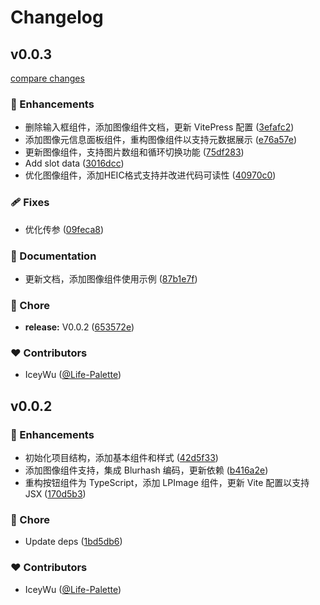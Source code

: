 # Changelog


## v0.0.3

[compare changes](https://github.com/IceyWu/l-preview/compare/v0.0.2...v0.0.3)

### 🚀 Enhancements

- 删除输入框组件，添加图像组件文档，更新 VitePress 配置 ([3efafc2](https://github.com/IceyWu/l-preview/commit/3efafc2))
- 添加图像元信息面板组件，重构图像组件以支持元数据展示 ([e76a57e](https://github.com/IceyWu/l-preview/commit/e76a57e))
- 更新图像组件，支持图片数组和循环切换功能 ([75df283](https://github.com/IceyWu/l-preview/commit/75df283))
- Add slot data ([3016dcc](https://github.com/IceyWu/l-preview/commit/3016dcc))
- 优化图像组件，添加HEIC格式支持并改进代码可读性 ([40970c0](https://github.com/IceyWu/l-preview/commit/40970c0))

### 🩹 Fixes

- 优化传参 ([09feca8](https://github.com/IceyWu/l-preview/commit/09feca8))

### 📖 Documentation

- 更新文档，添加图像组件使用示例 ([87b1e7f](https://github.com/IceyWu/l-preview/commit/87b1e7f))

### 🏡 Chore

- **release:** V0.0.2 ([653572e](https://github.com/IceyWu/l-preview/commit/653572e))

### ❤️ Contributors

- IceyWu ([@Life-Palette](http://github.com/Life-Palette))

## v0.0.2


### 🚀 Enhancements

- 初始化项目结构，添加基本组件和样式 ([42d5f33](https://github.com/IceyWu/l-preview/commit/42d5f33))
- 添加图像组件支持，集成 Blurhash 编码，更新依赖 ([b416a2e](https://github.com/IceyWu/l-preview/commit/b416a2e))
- 重构按钮组件为 TypeScript，添加 LPImage 组件，更新 Vite 配置以支持 JSX ([170d5b3](https://github.com/IceyWu/l-preview/commit/170d5b3))

### 🏡 Chore

- Update deps ([1bd5db6](https://github.com/IceyWu/l-preview/commit/1bd5db6))

### ❤️ Contributors

- IceyWu ([@Life-Palette](http://github.com/Life-Palette))

